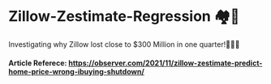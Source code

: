 # Zillow-Zestimate-Regression 🏘️💸
Investigating why Zillow lost close to $300 Million in one quarter!🔬🤯🤕  
#### Article Referece: https://observer.com/2021/11/zillow-zestimate-predict-home-price-wrong-ibuying-shutdown/
